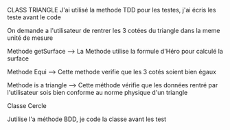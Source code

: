 CLASS TRIANGLE
J'ai utilisé la methode TDD pour les testes, j'ai écris les teste avant le code

On demande a l'utilisateur de rentrer les 3 cotées du triangle dans la meme unité de mesure

Methode getSurface -->
La Methode utilise la formule d'Héro pour calculé la surface

Methode Equi -->
Cette methode verifie que les 3 cotés soient bien égaux

Methode is a triangle -->
Cette méthode vérifie que les données rentré par l'utilisateur sois bien conforme au norme physique d'un triangle

Classe Cercle

Jutilise l'a méthode BDD, je code la classe avant les test
